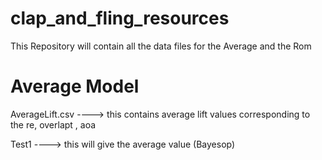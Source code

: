 # clap_and_fling_resources
This Repository will contain all the data files for the Average and the Rom 

# Average Model
AverageLift.csv  ----> this contains average lift values corresponding to the re, overlapt , aoa

Test1 ----> this will give the average value (Bayesop)
